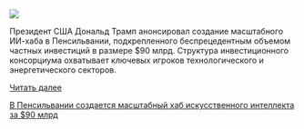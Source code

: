 <!--2025-07-17 14:27:18-->
<div class="yb">
  <div class="rss habr"><img src="https://habrastorage.org/getpro/habr/upload_files/1db/69f/dbe/1db69fdbefb470c21880d306d1582151.jpg" /><p>Президент США Дональд Трамп анонсировал создание масштабного ИИ-хаба в Пенсильвании, подкрепленного беспрецедентным объемом частных инвестиций в размере $90 млрд. Структура инвестиционного консорциума охватывает ключевых игроков технологического и энергетического секторов.</p> <a href="https://habr.com/ru/articles/928640/#habracut">Читать далее</a> <p class="titl"><a href="https://habr.com/ru/companies/bothub/news/928640/?utm_source=habrahabr&utm_medium=rss&utm_campaign=928640">В Пенсильвании создается масштабный хаб искусственного интеллекта за $90 млрд</a></p></div>
</div>
